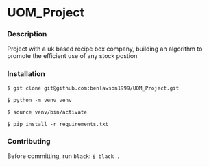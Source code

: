 # UOM_Project

### Description
Project with a uk based recipe box company, building an algorithm to promote the efficient use of any stock postion

### Installation
`$ git clone git@github.com:benlawson1999/UOM_Project.git`

`$ python -m venv venv`

`$ source venv/bin/activate`

`$ pip install -r requirements.txt`

### Contributing

Before committing, run `black`:
`$ black .`
